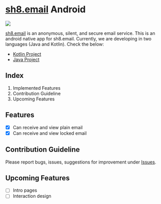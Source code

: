 # [sh8.email](http://sh8.email/) Android
![](https://travis-ci.org/triplepy/sh8email-android.svg?branch=master)

[sh8.email](http://sh8.email/) is an anonymous, silent, and secure email service. This is an android native app for sh8.email.
Currently, we are developing in two languages (Java and Kotlin). Check the below:
- [Kotlin Project](https://github.com/triplepy/sh8email-android/tree/kotlin-branch)
- [Java Project](https://github.com/triplepy/sh8email-android/tree/java-branch)

## Index

1. Implemented Features
2. Contribution Guideline
3. Upcoming Features

## Features

- [x] Can receive and view plain email
- [x] Can receive and view locked email

## Contribution Guideline

Please report bugs, issues, suggestions for improvement under [Issues](https://github.com/triplepy/sh8email-android/issues).

## Upcoming Features

- [ ] Intro pages
- [ ] Interaction design
